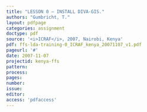 ```yaml
---
title: "LESSON 0 – INSTALL DIVA-GIS."
authors: "Gumbricht, T."
layout: pdfpage
categories: assignment
doctype: pdf
source: '<i>ICRAF</i>, 2007, Nairobi, Kenya'
pdf: ffs-lda-training-0_ICRAF_kenya_20071107_v1.pdf
pageurl: '#'
date: 2007-11-07
projectid: kenya-ffs
pattern:
process:
pages:
number:
issue:
editor:
access: 'pdfaccess'
---
```

